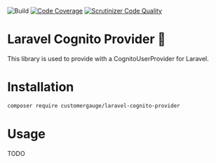 ![Build](https://github.com/cgauge/laravel-cognito-provider/workflows/Tests/badge.svg)
[![Code Coverage](https://scrutinizer-ci.com/g/cgauge/laravel-cognito-provider/badges/coverage.png?b=master)](https://scrutinizer-ci.com/g/cgauge/laravel-cognito-provider/?branch=master)
[![Scrutinizer Code Quality](https://scrutinizer-ci.com/g/cgauge/laravel-cognito-provider/badges/quality-score.png?b=master)](https://scrutinizer-ci.com/g/cgauge/laravel-cognito-provider/?branch=master)

# Laravel Cognito Provider 🔑

This library is used to provide with a CognitoUserProvider for Laravel.

# Installation

```bash
composer require customergauge/laravel-cognito-provider
```

# Usage

TODO
